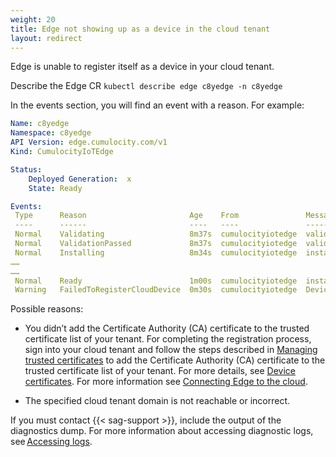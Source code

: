 ```yaml
---
weight: 20
title: Edge not showing up as a device in the cloud tenant
layout: redirect
---
```


Edge is unable to register itself as a device in your cloud tenant.

Describe the Edge CR `kubectl describe edge c8yedge -n c8yedge`

In the events section, you will find an event with a reason. For example:

```yaml
Name: c8yedge
Namespace: c8yedge
API Version: edge.cumulocity.com/v1
Kind: CumulocityIoTEdge

Status:
	Deployed Generation:  x
	State: Ready

Events:
 Type      Reason                       Age    From               Message
 ----      ------                       ----   ----               -------
 Normal    Validating                   8m37s  cumulocityiotedge  validating
 Normal    ValidationPassed             8m37s  cumulocityiotedge  validation passed
 Normal    Installing                   8m34s  cumulocityiotedge  installing
……
……
 Normal    Ready                        1m00s  cumulocityiotedge  installed successfully
 Warning   FailedToRegisterCloudDevice  0m30s  cumulocityiotedge  Device failed to connect to <cloud tenant domain>, you might not have uploaded the device certificate to Cumulocity
```
Possible reasons:
* You didn’t add the Certificate Authority (CA) certificate to the trusted certificate list of your tenant.
For completing the registration process, sign into your cloud tenant and follow the steps described in [Managing trusted certificates](/users-guide/device-management/#managing-trusted-certificates) to add the Certificate Authority (CA) certificate to the trusted certificate list of your tenant. For more details, see [Device certificates](/device-integration/mqtt/#device-certificates).
For more information see [Connecting Edge to the cloud](/edge-k8s/k8-edge-connecting-edge-to-cloud/).

* The specified cloud tenant domain is not reachable or incorrect.

If you must contact {{< sag-support >}}, include the output of the diagnostics dump. For more information about accessing diagnostic logs, see [Accessing logs](/edge-k8s/installing-edge-on-k8/#accessing-logs).
